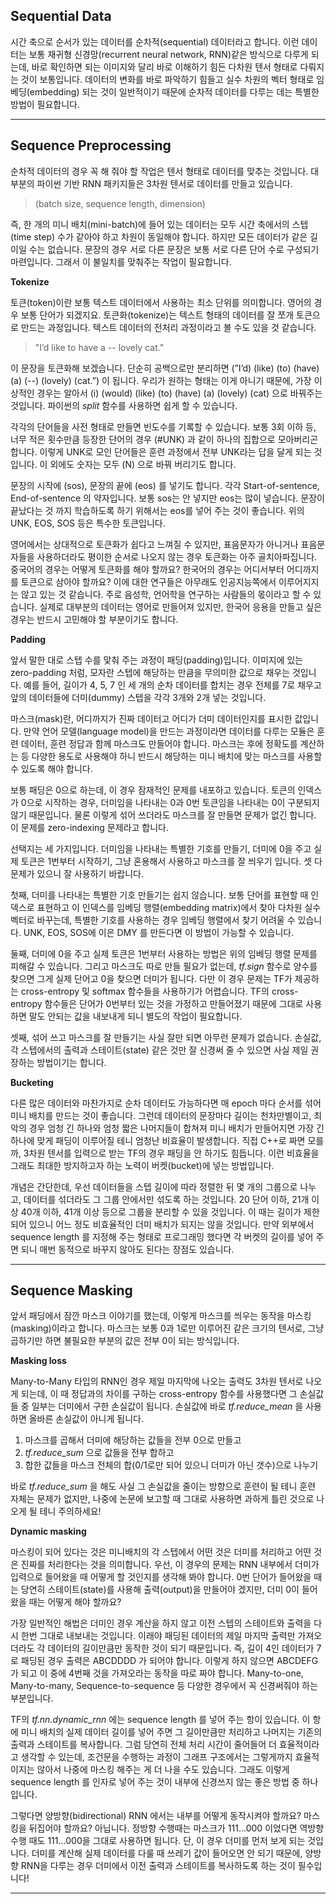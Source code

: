 ## Sequential Data

시간 축으로 순서가 있는 데이터를 순차적(sequential) 데이터라고 합니다. 이런 데이터는 보통 재귀형 신경망(recurrent neural network, RNN)같은 방식으로 다루게 되는데, 바로 확인하면 되는 이미지와 달리 바로 이해하기 힘든 다차원 텐서 형태로 다뤄지는 것이 보통입니다. 데이터의 변화를 바로 파악하기 힘들고 실수 차원의 벡터 형태로 임베딩(embedding) 되는 것이 일반적이기 때문에 순차적 데이터를 다루는 데는 특별한 방법이 필요합니다.

---

## Sequence Preprocessing

순차적 데이터의 경우 꼭 해 줘야 할 작업은 텐서 형태로 데이터를 맞추는 것입니다. 대부분의 파이썬 기반 RNN 패키지들은 3차원 텐서로 데이터를 만들고 있습니다.

> (batch size, sequence length, dimension)

즉, 한 개의 미니 배치(mini-batch)에 들어 있는 데이터는 모두 시간 축에서의 스텝(time step) 수가 같아야 하고 차원이 동일해야 합니다. 하지만 모든 데이터가 같은 길이일 수는 없습니다. 문장의 경우 서로 다른 문장은 보통 서로 다른 단어 수로 구성되기 마련입니다. 그래서 이 불일치를 맞춰주는 작업이 필요합니다.

**Tokenize**

토큰(token)이란 보통 텍스트 데이터에서 사용하는 최소 단위를 의미합니다. 영어의 경우 보통 단어가 되겠지요. 토큰화(tokenize)는 텍스트 형태의 데이터를 잘 쪼개 토큰으로 만드는 과정입니다. 텍스트 데이터의 전처리 과정이라고 볼 수도 있을 것 같습니다.

> "I’d like to have a -- lovely cat."

이 문장을 토큰화해 보겠습니다. 단순히 공백으로만 분리하면 (”I’d) (like) (to) (have) (a) (--) (lovely) (cat.”) 이 됩니다. 우리가 원하는 형태는 이게 아니기 때문에, 가장 이상적인 경우는 알아서 (i) (would) (like) (to) (have) (a) (lovely) (cat) 으로 바꿔주는 것입니다. 파이썬의 _split_ 함수를 사용하면 쉽게 할 수 있습니다.

각각의 단어들을 사전 형태로 만들면 빈도수를 기록할 수 있습니다. 보통 3회 이하 등, 너무 적은 횟수만큼 등장한 단어의 경우 (#UNK) 과 같이 하나의 집합으로 모아버리곤 합니다. 이렇게 UNK로 모인 단어들은 훈련 과정에서 전부 UNK라는 답을 달게 되는 것입니다. 이 외에도 숫자는 모두 (N) 으로 바꿔 버리기도 합니다.

문장의 시작에 (sos), 문장의 끝에 (eos) 를 넣기도 합니다. 각각 Start-of-sentence, End-of-sentence 의 약자입니다. 보통 sos는 안 넣지만 eos는 많이 넣습니다. 문장이 끝났다는 것 까지 학습하도록 하기 위해서는 eos를 넣어 주는 것이 좋습니다. 위의 UNK, EOS, SOS 등은 특수한 토큰입니다.

영어에서는 상대적으로 토큰화가 쉽다고 느껴질 수 있지만, 표음문자가 아니거나 표음문자들을 사용하더라도 평이한 순서로 나오지 않는 경우 토큰화는 아주 골치아파집니다. 중국어의 경우는 어떻게 토큰화를 해야 할까요? 한국어의 경우는 어디서부터 어디까지를 토큰으로 삼아야 할까요? 이에 대한 연구들은 아무래도 인공지능쪽에서 이루어지지는 않고 있는 것 같습니다. 주로 음성학, 언어학을 연구하는 사람들의 몫이라고 할 수 있습니다. 실제로 대부분의 데이터는 영어로 만들어져 있지만, 한국어 응용을 만들고 싶은 경우는 반드시 고민해야 할 부분이기도 합니다.

**Padding**

앞서 말한 대로 스텝 수를 맟춰 주는 과정이 패딩(padding)입니다. 이미지에 있는 zero-padding 처럼, 모자란 스텝에 해당하는 만큼을 무의미한 값으로 채우는 것입니다. 예를 들어, 길이가 4, 5, 7 인 세 개의 순차 데이터를 합치는 경우 전체를 7로 채우고 앞의 데이터들에 더미(dummy) 스텝을 각각 3개와 2개 넣는 것입니다. 

마스크(mask)란, 어디까지가 진짜 데이터고 어디가 더미 데이터인지를 표시한 값입니다. 만약 언어 모델(language model)을 만드는 과정이라면 데이터를 다루는 모듈은 훈련 데이터, 훈련 정답과 함께 마스크도 만들어야 합니다. 마스크는 후에 정확도를 계산하는 등 다양한 용도로 사용해야 하니 반드시 해당하는 미니 배치에 맞는 마스크를 사용할 수 있도록 해야 합니다.

보통 패딩은 0으로 하는데, 이 경우 잠재적인 문제를 내포하고 있습니다. 토큰의 인덱스가 0으로 시작하는 경우, 더미임을 나타내는 0과 0번 토큰임을 나타내는 0이 구분되지 않기 때문입니다. 물론 이렇게 섞어 쓰더라도 마스크를 잘 만들면 문제가 없긴 합니다. 이 문제를 zero-indexing 문제라고 합니다.

선택지는 세 가지입니다. 더미임을 나타내는 특별한 기호를 만들기, 더미에 0을 주고 실제 토큰은 1번부터 시작하기, 그냥 혼용해서 사용하고 마스크를 잘 씌우기 입니다. 셋 다 문제가 있으니 잘 사용하기 바랍니다.

첫째, 더미를 나타내는 특별한 기호 만들기는 쉽지 않습니다. 보통 단어를 표현할 때 인덱스로 표현하고 이 인덱스를 임베딩 행렬(embedding matrix)에서 찾아 다차원 실수 벡터로 바꾸는데, 특별한 기호를 사용하는 경우 임베딩 행렬에서 찾기 어려울 수 있습니다. UNK, EOS, SOS에 이은 DMY 를 만든다면 이 방법이 가능할 수 있습니다.

둘째, 더미에 0을 주고 실제 토큰은 1번부터 사용하는 방법은 위의 임베딩 행렬 문제를 피해갈 수 있습니다. 그리고 마스크도 따로 만들 필요가 없는데, _tf.sign_ 함수로 양수를 찾으면 그게 실제 단어고 0을 찾으면 더미가 됩니다. 다만 이 경우 문제는 TF가 제공하는 cross-entropy 및 softmax 함수들을 사용하기가 어렵습니다. TF의 cross-entropy 함수들은 단어가 0번부터 있는 것을 가정하고 만들어졌기 때문에 그대로 사용하면 말도 안되는 값을 내보내게 되니 별도의 작업이 필요합니다.

셋째, 섞어 쓰고 마스크를 잘 만들기는 사실 잘만 되면 아무런 문제가 없습니다. 손실값, 각 스텝에서의 출력과 스테이트(state) 같은 것만 잘 신경써 줄 수 있으면 사실 제일 권장하는 방법이기는 합니다.

**Bucketing**

다른 많은 데이터와 마찬가지로 순차 데이터도 가능하다면 매 epoch 마다 순서를 섞어 미니 배치를 만드는 것이 좋습니다. 그런데 데이터의 문장마다 길이는 천차만별이고, 최악의 경우 엄청 긴 하나와 엄청 짧은 나머지들이 합쳐져 미니 배치가 만들어지면 가장 긴 하나에 맞게 패딩이 이루어질 테니 엄청난 비효율이 발생합니다. 직접 C++로 짜면 모를까, 3차원 텐서를 입력으로 받는 TF의 경우 패딩을 안 하기도 힘듭니다. 이런 비효율을 그래도 최대한 방지하고자 하는 노력이 버켓(bucket)에 넣는 방법입니다.

개념은 간단한데, 우선 데이터들을 스텝 길이에 따라 정렬한 뒤 몇 개의 그룹으로 나누고, 데이터를 섞더라도 그 그룹 안에서만 섞도록 하는 것입니다. 20 단어 이하, 21개 이상 40개 이하, 41개 이상 등으로 그룹을 분리할 수 있을 것입니다. 이 때는 길이가 제한되어 있으니 어느 정도 비효율적인 더미 배치가 되지는 않을 것입니다. 만약 외부에서 sequence length 를 지정해 주는 형태로 프로그래밍 했다면 각 버켓의 길이를 넣어 주면 되니 매번 동적으로 바꾸지 않아도 된다는 장점도 있습니다.

---

## Sequence Masking

앞서 패딩에서 잠깐 마스크 이야기를 했는데, 이렇게 마스크를 씌우는 동작을 마스킹(masking)이라고 합니다. 마스크는 보통 0과 1로만 이루어진 같은 크기의 텐서로, 그냥 곱하기만 하면 불필요한 부분의 값은 전부 0이 되는 방식입니다.

**Masking loss**

Many-to-Many 타입의 RNN인 경우 제일 마지막에 나오는 출력도 3차원 텐서로 나오게 되는데, 이 때 정답과의 차이를 구하는 cross-entropy 함수를 사용했다면 그 손실값들 중 일부는 더미에서 구한 손실값이 됩니다. 손실값에 바로 _tf.reduce_mean_ 을 사용하면 올바른 손실값이 아니게 됩니다.


1. 마스크를 곱해서 더미에 해당하는 값들을 전부 0으로 만들고
2. _tf.reduce_sum_ 으로 값들을 전부 합하고
3. 합한 값들을 마스크 전체의 합(0/1로만 되어 있으니 더미가 아닌 갯수)으로 나누기


바로 _tf.reduce_sum_ 을 해도 사실 그 손실값을 줄이는 방향으로 훈련이 될 테니 훈련 자체는 문제가 없지만, 나중에 논문에 보고할 때 그대로 사용하면 과하게 틀린 것으로 나오게 될 테니 주의하세요!

**Dynamic masking**

마스킹이 되어 있다는 것은 미니배치의 각 스텝에서 어떤 것은 더미를 처리하고 어떤 것은 진짜를 처리한다는 것을 의미합니다. 우선, 이 경우의 문제는 RNN 내부에서 더미가 입력으로 들어왔을 때 어떻게 할 것인지를 생각해 봐야 합니다. 0번 단어가 들어왔을 때는 당연히 스테이트(state)를 사용해 출력(output)을 만들어야 겠지만, 더미 0이 들어왔을 때는 어떻게 해야 할까요? 

가장 일반적인 해법은 더미인 경우 계산을 하지 않고 이전 스텝의 스테이트와 출력을 다시 한번 그대로 내보내는 것입니다. 이래야 패딩된 데이터의 제일 마지막 출력만 가져오더라도 각 데이터의 길이만큼만 동작한 것이 되기 때문입니다. 즉, 길이 4인 데이터가 7로 패딩된 경우 출력은 ABCDDDD 가 되어야 합니다. 이렇게 하지 않으면 ABCDEFG 가 되고 이 중에 4번째 것을 가져오라는 동작을 따로 짜야 합니다. Many-to-one, Many-to-many, Sequence-to-sequence 등 다양한 경우에서 꼭 신경써줘야 하는 부분입니다.

TF의 _tf.nn.dynamic_rnn_ 에는 sequence length 를 넣어 주는 항이 있습니다. 이 항에 미니 배치의 실제 데이터 길이를 넣어 주면 그 길이만큼만 처리하고 나머지는 기존의 출력과 스테이트를 복사합니다. 그럼 당연히 전체 처리 시간이 줄어들어 더 효율적이라고 생각할 수 있는데,  조건문을 수행하는 과정이 그래프 구조에서는 그렇게까지 효율적이지는 않아서 나중에 마스킹 해주는 게 더 나을 수도 있습니다. 그래도 이렇게 sequence length 를 인자로 넣어 주는 것이 내부에 신경쓰지 않는 좋은 방법 중 하나입니다.

그렇다면 양방향(bidirectional) RNN 에서는 내부를 어떻게 동작시켜야 할까요? 마스킹을 뒤집어야 할까요? 아닙니다. 정방향 수행때는 마스크가 111...000 이었다면 역방향 수행 때도 111...000을 그대로 사용하면 됩니다. 단, 이 경우 더미를 먼저 보게 되는 것입니다. 더미를 계산해 실제 데이터를 다룰 때 쓰레기 값이 들어오면 안 되기 때문에, 양방향 RNN을 다루는 경우 더미에서 이전 출력과 스테이트를 복사하도록 하는 것이 필수입니다! 

---
